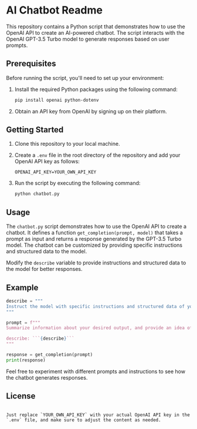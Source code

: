 # AI Chatbot Readme

This repository contains a Python script that demonstrates how to use the OpenAI API to create an AI-powered chatbot. The script interacts with the OpenAI GPT-3.5 Turbo model to generate responses based on user prompts.

## Prerequisites

Before running the script, you'll need to set up your environment:

1. Install the required Python packages using the following command:

   ```bash
   pip install openai python-dotenv
   ```

2. Obtain an API key from OpenAI by signing up on their platform.

## Getting Started

1. Clone this repository to your local machine.

2. Create a `.env` file in the root directory of the repository and add your OpenAI API key as follows:

   ```dotenv
   OPENAI_API_KEY=YOUR_OWN_API_KEY
   ```

3. Run the script by executing the following command:

   ```bash
   python chatbot.py
   ```

## Usage

The `chatbot.py` script demonstrates how to use the OpenAI API to create a chatbot. It defines a function `get_completion(prompt, model)` that takes a prompt as input and returns a response generated by the GPT-3.5 Turbo model. The chatbot can be customized by providing specific instructions and structured data to the model.

Modify the `describe` variable to provide instructions and structured data to the model for better responses.

## Example

```python
describe = """
Instruct the model with specific instructions and structured data of your model (Supervised Learning)
"""

prompt = f"""
Summarize information about your desired output, and provide an idea of the required output.

describe: ```{describe}```
"""

response = get_completion(prompt)
print(response)
```

Feel free to experiment with different prompts and instructions to see how the chatbot generates responses.

## License
```

Just replace `YOUR_OWN_API_KEY` with your actual OpenAI API key in the `.env` file, and make sure to adjust the content as needed.
